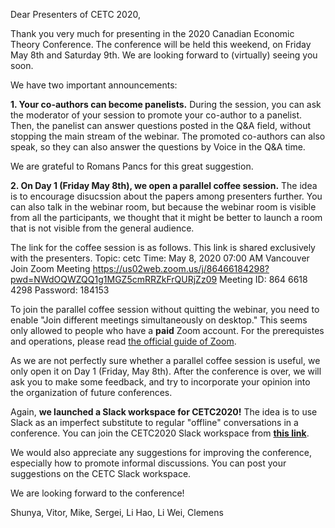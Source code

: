 Dear Presenters of CETC 2020,

Thank you very much for presenting in the 2020 Canadian Economic Theory Conference. The conference will be held this weekend, on Friday May 8th and Saturday 9th. We are looking forward to (virtually) seeing you soon.

We have two important announcements:

**1. Your co-authors can become panelists.**
During the session, you can ask the moderator of your session to promote your co-author to a panelist. Then, the panelist can answer questions posted in the Q&A field, without stopping the main stream of the webinar. The promoted co-authors can also speak, so they can also answer the questions by Voice in the Q&A time.

We are grateful to Romans Pancs for this great suggestion.


**2. On Day 1 (Friday May 8th), we open a parallel coffee session.**
The idea is to encourage disucssion about the papers among presenters further. You can also talk in the webinar room, but because the webinar room is visible from all the participants, we thought that it might be better to launch a room that is not visible from the general audience.

The link for the coffee session is as follows. This link is shared exclusively with the presenters.
Topic: cetc
Time: May 8, 2020 07:00 AM Vancouver
Join Zoom Meeting
https://us02web.zoom.us/j/86466184298?pwd=NWdOQWZQQ1g1MGZ5cmRRZkFrQURjZz09
Meeting ID: 864 6618 4298
Password: 184153

To join the parallel coffee session without quitting the webinar, you need to enable "Join different meetings simultaneously on desktop." This seems only allowed to people who have a **paid** Zoom account. For the prerequistes and operations, please read [the official guide of Zoom](https://support.zoom.us/hc/en-us/articles/360001120743-Join-Multiple-Meetings-Simultaneously-on-Desktop).

As we are not perfectly sure whether a parallel coffee session is useful, we only open it on Day 1 (Friday, May 8th). After the conference is over, we will ask you to make some feedback, and try to incorporate your opinion into the organization of future conferences.


Again, **we launched a Slack workspace for CETC2020!** The idea is to use Slack as an imperfect substitute to regular "offline" conversations in a conference. You can join the CETC2020 Slack workspace from **[this link](https://join.slack.com/t/cetctalk/shared_invite/zt-dtk2f4lg-0mLgqf_L21T5KHRu4NjKyg)**.

We would also appreciate any suggestions for improving the conference, especially how to promote informal discussions. You can post your suggestions on the CETC Slack workspace.

We are looking forward to the conference!

Shunya, Vitor, Mike, Sergei, Li Hao, Li Wei, Clemens
